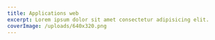 ```yaml
---
title: Applications web
excerpt: Lorem ipsum dolor sit amet consectetur adipisicing elit.
coverImage: /uploads/640x320.png
---
```

